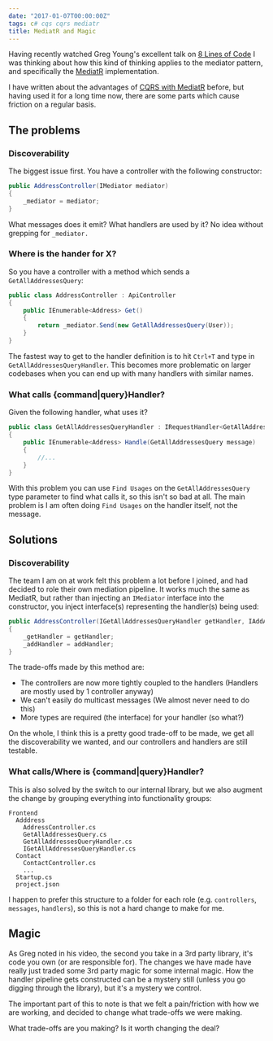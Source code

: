 ```yaml
---
date: "2017-01-07T00:00:00Z"
tags: c# cqs cqrs mediatr
title: MediatR and Magic
---
```


Having recently watched Greg Young's excellent talk on [8 Lines of Code][8-lines] I was thinking about how this kind of thinking applies to the mediator pattern, and specifically the [MediatR][mediatr] implementation.

I have written about the advantages of [CQRS with MediatR][self-mediatr] before, but having used it for a long time now, there are some parts which cause friction on a regular basis.


## The problems

### Discoverability

The biggest issue first.  You have a controller with the following constructor:

```csharp
public AddressController(IMediator mediator)
{
    _mediator = mediator;
}
```

What messages does it emit? What handlers are used by it?  No idea without grepping for `_mediator.`

### Where is the hander for X?

So you have a controller with a method which sends a `GetAllAddressesQuery`:

```csharp
public class AddressController : ApiController
{
    public IEnumerable<Address> Get()
    {
        return _mediator.Send(new GetAllAddressesQuery(User));
    }
}
```

The fastest way to get to the handler definition is to hit `Ctrl+T` and type in `GetAllAddressesQueryHandler`.  This becomes more problematic on larger codebases when you can end up with many handlers with similar names.

### What calls {command|query}Handler?

Given the following handler, what uses it?

```csharp
public class GetAllAddressesQueryHandler : IRequestHandler<GetAllAddressesQuery, IEnumerable<Address>>
{
    public IEnumerable<Address> Handle(GetAllAddressesQuery message)
    {
        //...
    }
}
```

With this problem you can use `Find Usages` on the `GetAllAddressesQuery` type parameter to find what calls it, so this isn't so bad at all.  The main problem is I am often doing `Find Usages` on the handler itself, not the message.

## Solutions

### Discoverability

The team I am on at work felt this problem a lot before I joined, and had decided to role their own mediation pipeline.  It works much the same as MediatR, but rather than injecting an `IMediator` interface into the constructor, you inject interface(s) representing the handler(s) being used:

```csharp
public AddressController(IGetAllAddressesQueryHandler getHandler, IAddAddressHandler addHandler)
{
    _getHandler = getHandler;
    _addHandler = addHandler;
}
```

The trade-offs made by this method are:

* The controllers are now more tightly coupled to the handlers (Handlers are mostly used by 1 controller anyway)
* We can't easily do multicast messages (We almost never need to do this)
* More types are required (the interface) for your handler (so what?)

On the whole, I think this is a pretty good trade-off to be made, we get all the discoverability we wanted, and our controllers and handlers are still testable.


### What calls/Where is {command|query}Handler?

This is also solved by the switch to our internal library, but we also augment the change by grouping everything into functionality groups:

```
Frontend
  Adddress
    AddressController.cs
    GetAllAddressesQuery.cs
    GetAllAddressesQueryHandler.cs
    IGetAllAddressesQueryHandler.cs
  Contact
    ContactController.cs
    ...
  Startup.cs
  project.json
```

I happen to prefer this structure to a folder for each role (e.g. `controllers`, `messages`, `handlers`), so this is not a hard change to make for me.


## Magic

As Greg noted in his video, the second you take in a 3rd party library, it's code you own (or are responsible for).  The changes we have made have really just traded some 3rd party magic for some internal magic.  How the handler pipeline gets constructed can be a mystery still (unless you go digging through the library), but it's a mystery we control.

The important part of this to note is that we felt a pain/friction with how we are working, and decided to change what trade-offs we were making.

What trade-offs are you making?  Is it worth changing the deal?


[8-lines]: https://www.infoq.com/presentations/8-lines-code-refactoring
[mediatr]: https://github.com/jbogard/MediatR
[self-mediatr]: /2016/03/19/cqs-with-mediatr/
